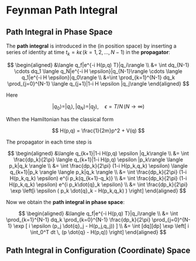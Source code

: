 # Feynman Path Integral

## Path Integral in Phase Space 

The **path integral** is introduced in the (in position space) by inserting a series of identity at time $t_k=k\epsilon \, (k = 1,2,...,N-1)$ in the **propagator**:

$$
\begin{aligned}
    &\langle q_f|e^{-i H(p,q) T}|q_i\rangle
    \\
    &= \int dq_{N-1} \cdots dq_1
    \langle q_N|e^{-i H \epsilon}|q_{N-1}\rangle
    \cdots 
    \langle q_1|e^{-i H \epsilon}|q_0\rangle 
    \\
    &=\int \prod_{k=1}^{N-1} dq_k
    \prod_{j=0}^{N-1} 
    \langle q_{j+1}|1-i H \epsilon |q_j\rangle
\end{aligned}
$$

Here 

$$|q_0\rangle =|q_i\rangle ,\, |q_N\rangle =|q_f\rangle ,
\quad 
\epsilon = T/N \, (N \to \infty)
$$

When the Hamiltonian has the classical form

$$
H(p,q) = \frac{1}{2m}p^2 + V(q)
$$

The propagator in each time step is

$$
\begin{aligned}
    &\langle q_{k+1}|1-i H(p,q) \epsilon |q_k\rangle 
    \\
    &= \int \frac{dp_k}{2\pi}
    \langle q_{k+1}|1-i H(p,q) \epsilon |p_k\rangle 
    \langle p_k|q_k \rangle 
    \\
    &= \int \frac{dp_k}{2\pi}
    (1-i H(p_k,q_k) \epsilon)
    \langle q_{k+1}|p_k \rangle \langle p_k|q_k \rangle 
    \\
    &= \int \frac{dp_k}{2\pi}
    (1-i H(p_k,q_k) \epsilon) e^{i p_k(q_{k+1}-q_k)}
    \\
    &= \int \frac{dp_k}{2\pi}
    (1-i H(p_k,q_k) \epsilon) e^{i p_k\dot{q}_k \epsilon}
    \\
    &= \int \frac{dp_k}{2\pi} 
    \exp \left[i \epsilon (
        p_k \dot{q}_k - H(p_k,q_k)
    ) \right]
\end{aligned}
$$

Now we obtain the **path integral in phase space**:

$$
\begin{aligned}
    &\langle q_f|e^{-i H(p,q) T}|q_i\rangle 
    \\
    &= \int \prod_{k=1}^{N-1} dq_k
    \prod_{k=0}^{N-1} \frac{dp_k}{2\pi}
    \prod_{j=0}^{N-1} \exp [
        i \epsilon  (p_j \dot{q}_j - H(p_j,q_j))
    ]
    \\
    &= \int [dq][dp] \exp \left[
        i \int_0^T dt \, (p \dot{q} - H(p,q))
    \right]
\end{aligned}
$$

## Path Integral in Configuration (Coordinate) Space